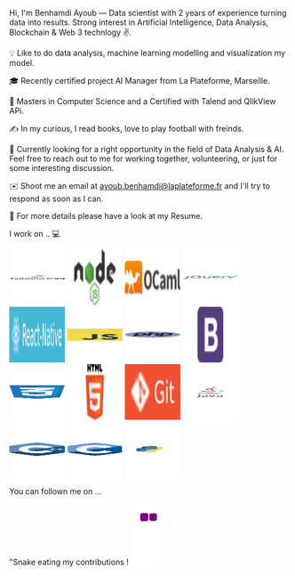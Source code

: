Hi, I'm Benhamdi Ayoub — Data scientist with 2 years of experience turning data into results. Strong interest in Artificial Intelligence, Data Analysis, Blockchain & Web 3 technlogy ✌. 

💡 Like to do data analysis, machine learning modelling and visualization my model.

🎓 Recently certified project AI Manager from La Plateforme, Marseille.

🌱 Masters in Computer Science and a Certified with Talend and QlikView APi.

✍️ In my curious, I read books, love to play football with freinds.

💬 Currently looking for a right opportunity in the field of Data Analysis & AI. Feel free to reach out to me for working together, volunteering, or just for some interesting discussion.

✉️ Shoot me an email at ayoub.benhamdi@laplateforme.fr and I'll try to respond as soon as I can.

📄 For more details please have a look at my Resume.


I work on .. 💻

<img src="https://github.com/abenhamdi/abenhamdi/blob/main/tailwind-css.svg" width="100" height="100">
<img src="https://github.com/abenhamdi/abenhamdi/blob/main/nodejs.svg" width="100" height="100">
<img src="https://github.com/abenhamdi/abenhamdi/blob/main/ocaml.svg" width="100" height="100">
<img src="https://github.com/abenhamdi/abenhamdi/blob/main/jquery.svg" width="100" height="100">
<img src="https://github.com/abenhamdi/abenhamdi/blob/main/react_native.svg" width="100" height="100">
<img src="https://github.com/abenhamdi/abenhamdi/blob/main/javascript.svg" width="100" height="100">
<img src="https://github.com/abenhamdi/abenhamdi/blob/main/php.svg" width="100" height="100">
<img src="https://github.com/abenhamdi/abenhamdi/blob/main/bootstrap.svg" width="100" height="100">
<img src="https://github.com/abenhamdi/abenhamdi/blob/main/css-3.svg" width="100" height="100">
<img src="https://github.com/abenhamdi/abenhamdi/blob/main/html5.svg" width="100" height="100">
<img src="https://github.com/abenhamdi/abenhamdi/blob/main/git.svg" width="100" height="100">
<img src="https://github.com/abenhamdi/abenhamdi/blob/main/java.svg" width="100" height="100">
<img src="https://github.com/abenhamdi/abenhamdi/blob/main/c++.svg" width="100" height="100">
<img src="https://github.com/abenhamdi/abenhamdi/blob/main/c.svg" width="100" height="100">
<img src="https://github.com/abenhamdi/abenhamdi/blob/main/python.svg" width="100" height="100">




You can follown me on ...


"Snake eating my contributions !
![snake gif](https://github.com/abenhamdi/abenhamdi/blob/output/github-contribution-grid-snake.gif)






